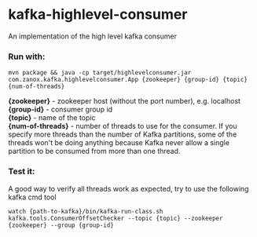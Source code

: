 # kafka-highlevel-consumer
An implementation of the high level kafka consumer

### Run with:  
```
mvn package && java -cp target/highlevelconsumer.jar com.zanox.kafka.highlevelconsumer.App {zookeeper} {group-id} {topic} {num-of-threads}
```

**{zookeeper}** - zookeeper host (without the port number), e.g. localhost   
**{group-id}** - consumer group id   
**{topic}** - name of the topic  
**{num-of-threads}** - number of threads to use for the consumer. If you specify more threads than the number of Kafka partitions, some of the threads won't be doing anything because Kafka never allow a single partition to be consumed from more than one thread.  

### Test it:
A good way to verify all threads work as expected, try to use the following kafka cmd tool 
 
```
watch {path-to-kafka}/bin/kafka-run-class.sh kafka.tools.ConsumerOffsetChecker --topic {topic} --zookeeper {zookeeper} --group {group-id}
```
